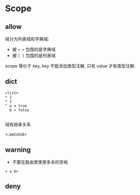 # Scope

## allow

域分为列表域和字典域:

- 被 `< >` 包围的是字典域
- 被 `[ ]` 包围的是列表域

scope 等价于 key, key 不能添加类型注解, 只有 value 才有类型注解.

<a>

## dict 

```
<list>
* 1
* 2
^ a = true
  b = false
```

## 

域有继承关系

<first>
<.second>


## warning

- 不要在路由里使用多余的空格

```
< a.b>
```

## deny



